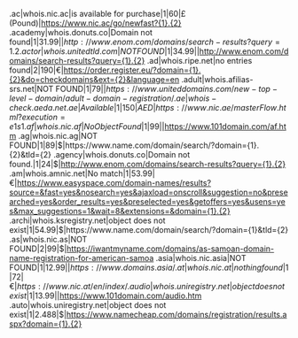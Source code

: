 .ac|whois.nic.ac|is available for purchase|1|60|£ (Pound)|https://www.nic.ac/go/newfast?{1}.{2}
.academy|whois.donuts.co|Domain not found|1|31.99|$|http://www.enom.com/domains/search-results?query={1}.{2}
.actor|whois.unitedtld.com|NOT FOUND|1|34.99|$|http://www.enom.com/domains/search-results?query={1}.{2}
.ad|whois.ripe.net|no entries found|2|190|€|https://order.register.eu/?domain={1}.{2}&do=checkdomains&ext={2}&language=en
.adult|whois.afilias-srs.net|NOT FOUND|1|79|$|https://www.uniteddomains.com/new-top-level-domain/adult-domain-registration/
.ae|whois-check.aeda.net.ae|Available|1|150|AED|https://www.nic.ae/masterFlow.html?execution=e1s1
.af|whois.nic.af|No Object Found|1|99|$|https://www.101domain.com/af.htm
.ag|whois.nic.ag|NOT FOUND|1|89|$|https://www.name.com/domain/search/?domain={1}.{2}&tld={2}
.agency|whois.donuts.co|Domain not found.|1|24|$|http://www.enom.com/domains/search-results?query={1}.{2}
.am|whois.amnic.net|No match|1|53.99|€|https://www.easyspace.com/domain-names/results?source=&fast=yes&nosearch=yes&ajaxload=onscroll&suggestion=no&presearched=yes&order_results=yes&preselected=yes&getoffers=yes&usens=yes&max_suggestions=1&wait=8&extensions=&domain={1}.{2}
.archi|whois.ksregistry.net|object does not exist|1|54.99|$|https://www.name.com/domain/search/?domain={1}&tld={2}
.as|whois.nic.as|NOT FOUND|2|99|$|https://iwantmyname.com/domains/as-samoan-domain-name-registration-for-american-samoa
.asia|whois.nic.asia|NOT FOUND|1|12.99|$|https://www.domains.asia/
.at|whois.nic.at|nothing found|1|72|€|https://www.nic.at/en/index/
.audio|whois.uniregistry.net|object does not exist|1|13.99|$|https://www.101domain.com/audio.htm
.auto|whois.uniregistry.net|object does not exist|1|2.488|$|https://www.namecheap.com/domains/registration/results.aspx?domain={1}.{2}
